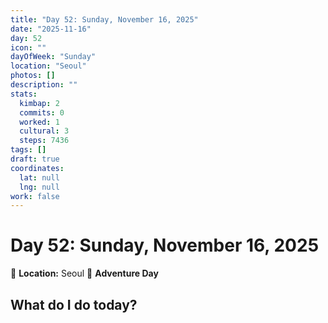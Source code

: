 ```yaml
---
title: "Day 52: Sunday, November 16, 2025"
date: "2025-11-16"
day: 52
icon: ""
dayOfWeek: "Sunday"
location: "Seoul"
photos: []
description: ""
stats:
  kimbap: 2
  commits: 0
  worked: 1
  cultural: 3
  steps: 7436
tags: []
draft: true
coordinates:
  lat: null
  lng: null
work: false
---
```

# Day 52: Sunday, November 16, 2025

📍 **Location:** Seoul
🎒 **Adventure Day**

## What do I do today?


